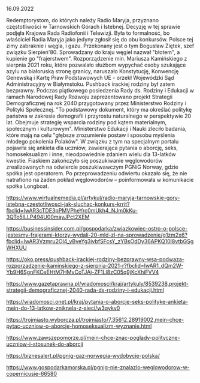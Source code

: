 16.09.2022

Redemptorystom, do których należy Radio Maryja, przyznano częstotliwości w Tarnowskich Górach i Istebnej. Decyzję w tej sprawie podjęła Krajowa Rada Radiofonii i Telewizji. Była to formalność, bo właściciel Radia Maryja jako jedyny zgłosił się do obu konkursów. Polsce tej zimy zabraknie i węgla, i gazu. Przekonany jest o tym Bogusław Ziętek, szef związku Sierpień'80. Sprowadzany do kraju węgiel nazwał "błotem", a kupienie go "frajerstwem". Rozporządzenie min. Mariusza Kamińskiego z sierpnia 2021 roku, które pozwalało służbom wypychać osoby szukające azylu na białoruską stronę granicy, naruszało Konstytucję, Konwencję Genewską i Kartę Praw Podstawowych UE - orzekł Wojewódzki Sąd Administracyjny w Białymstoku. Pushback irackiej rodziny był zatem bezprawny. Podczas piątkowego posiedzenia Rady ds. Rodziny i Edukacji w ramach Narodowej Rady Rozwoju zaprezentowano projekt Strategii Demograficznej na rok 2040 przygotowany przez Ministerstwo Rodziny i Polityki Społecznej. "To podstawowy dokument, który ma określać politykę państwa w zakresie demografii i przyrostu naturalnego w perspektywie 20 lat. Obejmuje strategię wsparcia rodziny pod kątem materialnym, społecznym i kulturowym". Ministerstwo Edukacji i Nauki zleciło badania, które mają na celu "głębsze zrozumienie postaw i sposobu myślenia młodego pokolenia Polaków". W związku z tym na specjalnym portalu pojawiła się ankieta dla uczniów, zawierająca pytania o aborcję, seks, homoseksualizm i inne, nieodpowiednie zdaniem wielu dla 13-latków kwestie. Fiaskiem zakończyło się poszukiwanie węglowodorów zrealizowanych na odwiercie poszukiwawczym PGNiG Norway, gdzie spółka jest operatorem. Po przeprowadzeniu odwiertu okazało się, że nie natrafiono na żaden pokład węglowodorów – poinformowała w komunikacie spółka Longboat.

https://www.wirtualnemedia.pl/artykul/radio-maryja-tarnowskie-gory-istebna-czestotliwosci-jak-sluchac-konkurs-krrit?fbclid=IwAR3cTDE3pPMVPheYrc0mUkh4_NJm0kKu-3QTo5ILLP494U00mayJPct2XEM

https://businessinsider.com.pl/gospodarka/zwiazkowiec-ostro-o-polsce-jestesmy-frajerami-ktorzy-wydali-20-mld-zl-na-sprowadzenie/g1zm2x6?fbclid=IwAR3Vzmru2Ol4_yBveYg3ivbfSFcsY_zYBsOdDy36APKQ10I8vtbGSgWHXUU

https://oko.press/pushback-irackiej-rodziny-bezprawny-wsa-podwaza-rozporzadzenie-kaminskiego-z-sierpnia-2021-r?fbclid=IwAR1_dQm2W-Yb9H6SgnFKCeEHtM7HMvCoTJAj-ZF1Ll8zC05q9jKcXhiFVV4

https://www.gazetaprawna.pl/wiadomosci/kraj/artykuly/8539238,projekt-strategii-demograficznej-2040-rada-ds-rodziny-i-edukacji.html

https://wiadomosci.onet.pl/kraj/pytania-o-aborcje-seks-polityke-ankieta-mein-do-13-latkow-zniknela-z-sieci/w3qykv0

https://trojmiasto.wyborcza.pl/trojmiasto/7,35612,28919002,mein-chce-pytac-uczniow-o-aborcje-homoseksualizm-wyznanie.html

https://www.zawszepomorze.pl/mein-chce-znac-poglady-polityczne-uczniow-i-stosunek-do-aborcji

https://biznesalert.pl/pgnig-gaz-norwegia-wydobycie-polska/

https://www.gospodarkamorska.pl/pgnig-nie-znalazlo-weglowodorow-w-copernicusie-66580
